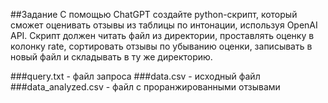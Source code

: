 ##Задание
С помощью ChatGPT создайте python-скрипт, который сможет оценивать отзывы из таблицы по интонации, 
используя OpenAI API. Скрипт должен читать файл из директории, проставлять оценку в колонку rate, 
сортировать отзывы по убыванию оценки, записывать в новый файл и складывать в ту же директорию.

###query.txt - файл запроса
###data.csv - исходный файл
###data_analyzed.csv - файл с проранжированными отзывами

